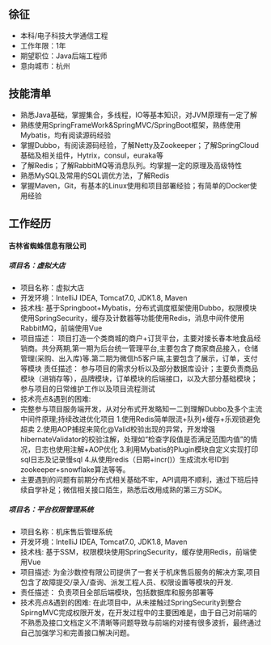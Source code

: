 

## 徐征
 - 本科/电子科技大学通信工程 
 - 工作年限：1年
 - 期望职位：Java后端工程师
 - 意向城市：杭州
## 技能清单
- 熟悉Java基础，掌握集合，多线程，IO等基本知识，对JVM原理有一定了解
- 熟练使用SpringFrameWork&SpringMVC/SpringBoot框架，熟练使用Mybatis，均有阅读源码经验
- 掌握Dubbo，有阅读源码经验，了解Netty及Zookeeper；了解SpringCloud基础及相关组件，Hytrix，consul，euraka等
- 了解Redis；了解RabbitMQ等消息队列。均掌握一定的原理及高级特性
- 熟悉MySQL及常用的SQL调优方法，了解Redis
- 掌握Maven，Git，有基本的Linux使用和项目部署经验；有简单的Docker使用经验

## 工作经历

#### **吉林省蜘蛛信息有限公司**

##### **项目名：虚拟大店**
- 项目名称：虚拟大店  
- 开发环境：IntelliJ IDEA, Tomcat7.0, JDK1.8, Maven
- 技术栈: 基于Springboot+Mybatis，分布式调度框架使用Dubbo，权限模块使用SpringSecurity，缓存及计数器等功能使用Redis，消息中间件使用RabbitMQ，前端使用Vue
- 项目描述：
项目打造一个类商城的商户+订货平台，主要对接长春本地食品经销商。共分两期,第一期为后台统一管理平台,主要包含了商家商品接入，仓储管理(采购、出入库)等.第二期为微信h5客户端,主要包含了展示，订单，支付等模块
责任描述：
参与项目的需求分析以及部分数据库设计；主要负责商品模块（进销存等），品牌模块，订单模块的后端接口，以及大部分基础模块；参与项目的日常维护工作以及项目流程测试
- 技术亮点&遇到的困难:
 - 完整参与项目服务端开发，从对分布式开发略知一二到理解Dubbo及多个主流中间件原理;持续改进优化项目
  1.使用Redis简单限流+队列+缓存+乐观锁避免超卖
  2.使用AOP捕捉来简化@Valid校验出现的异常，开发增强hibernateValidator的校验注解，处理如“检查字段值是否满足范围内值”的情况，日志也使用注解+AOP优化
  3.利用Mybatis的Plugin模块自定义实现打印sql日志及记录慢sql
  4.从使用redis（日期+incr()）生成流水号ID到zookeeper+snowflake算法等等。
 - 主要遇到的问题有前期分布式相关基础不牢，API调用不顺利，通过下班后持续自学补足；微信相关接口陌生，熟悉后改用成熟的第三方SDK。

##### **项目名：平台权限管理系统**
- 项目名称：机床售后管理系统 
- 开发环境：IntelliJ IDEA, Tomcat7.0, JDK1.8, Maven
- 技术栈: 基于SSM，权限模块使用SpringSecurity，缓存使用Redis，前端使用Vue
- 项目描述: 为金沙数控有限公司提供了一套关于机床售后服务的解决方案,项目包含了故障提交/录入/查询、派发工程人员、权限设置等模块的开发.
- 责任描述：
负责项目全部后端模块，包括数据库和服务部署等
- 技术亮点&遇到的困难:
在此项目中，从未接触过SpringSecurity到整合SpirngMVC完成权限开发，在开发过程中的主要困难是，由于自己对前端的不熟悉及接口文档定义不清晰等问题导致与前端的对接有很多波折，最终通过自己加强学习和完善接口解决问题。



      
